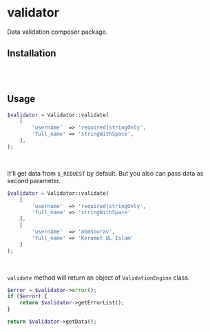 # validator

Data validation composer package.

## Installation

<br>
<br>

## Usage

```php
$validator = Validator::validate(
    [
        'username'	=> 'required|stringOnly',
        'full_name'	=> 'stringWithSpace',
    ],
);
```

<br>

It'll get data from `$_REQUEST` by default. But you also can pass data as second parameter.

```php
$validator = Validator::validate(
    [
        'username'	=> 'required|stringOnly',
        'full_name'	=> 'stringWithSpace'
    ],
	[
		'username'	=> 'abmsourav',
		'full_name'	=> 'Keramot UL Islam'
	]
);
```

<br>

`validate` method will return an object of `ValidationEngine` class.

```php
$error = $validator->error();
if ($error) {
	return $validator->getErrorList();
}

return $validator->getData();
```
